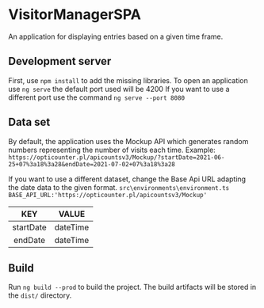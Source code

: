 # VisitorManagerSPA

An application for displaying entries based on a given time frame. 

## Development server

First, use `npm install` to add the missing libraries.
To open an application use `ng serve` the default port used will be 4200 
If you want to use a different port use the command `ng serve --port 8080`

## Data set
By default, the application uses the Mockup API which generates random numbers representing the number of visits each time.
Example: `https://opticounter.pl/apicountsv3/Mockup/?startDate=2021-06-25+07%3a18%3a28&endDate=2021-07-02+07%3a18%3a28`

If you want to use a different dataset, change the Base Api URL adapting the date data to the given format. 
`src\environments\environment.ts`
`BASE_API_URL:'https://opticounter.pl/apicountsv3/Mockup'`

| KEY | VALUE | 
| :---: | :---: | 
| startDate | dateTime | 
| endDate | dateTime | 


## Build

Run `ng build --prod` to build the project. The build artifacts will be stored in the `dist/` directory.

